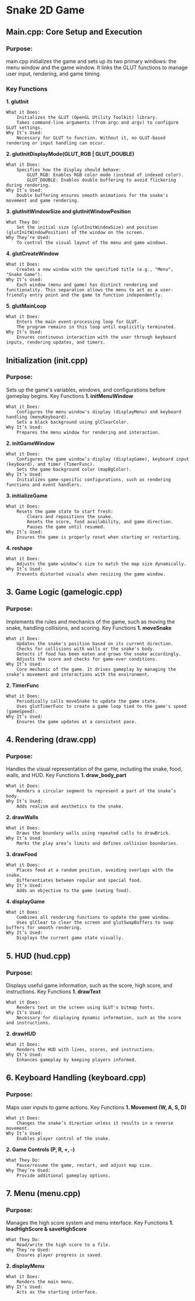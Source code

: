 # Snake 2D Game
## Main.cpp: Core Setup and Execution
### Purpose:

main.cpp initializes the game and sets up its two primary windows: the menu window and the game window. It links the GLUT functions to manage user input, rendering, and game timing.
 ### Key Functions
**1. glutInit**

    What it Does:
        Initializes the GLUT (OpenGL Utility Toolkit) library.
        Takes command-line arguments (from argc and argv) to configure GLUT settings.
    Why It’s Used:
        Necessary for GLUT to function. Without it, no GLUT-based rendering or input handling can occur.

**2. glutInitDisplayMode(GLUT_RGB | GLUT_DOUBLE)**

    What it Does:
        Specifies how the display should behave:
            GLUT_RGB: Enables RGB color mode (instead of indexed color).
            GLUT_DOUBLE: Enables double buffering to avoid flickering during rendering.
    Why It’s Used:
        Double buffering ensures smooth animations for the snake's movement and game rendering.

**3. glutInitWindowSize and glutInitWindowPosition**

    What They Do:
        Set the initial size (glutInitWindowSize) and position (glutInitWindowPosition) of the window on the screen.
    Why They’re Used:
        To control the visual layout of the menu and game windows.

**4. glutCreateWindow**

    What it Does:
        Creates a new window with the specified title (e.g., "Menu", "Snake Game").
    Why It’s Used:
        Each window (menu and game) has distinct rendering and functionality. This separation allows the menu to act as a user-friendly entry point and the game to function independently.

**5. glutMainLoop**

    What it Does:
        Enters the main event-processing loop for GLUT.
        The program remains in this loop until explicitly terminated.
    Why It’s Used:
        Ensures continuous interaction with the user through keyboard inputs, rendering updates, and timers.

## Initialization (init.cpp)
### Purpose:
Sets up the game's variables, windows, and configurations before gameplay begins.
Key Functions
**1. initMenuWindow**

    What it Does:
        Configures the menu window's display (displayMenu) and keyboard handling (menuKeyboard).
        Sets a black background using glClearColor.
    Why It’s Used:
        Prepares the menu window for rendering and interaction.

**2. initGameWindow**

    What it Does:
        Configures the game window’s display (displayGame), keyboard input (keyboard), and timer (TimerFunc).
        Sets the game background color (mapBgColor).
    Why It’s Used:
        Initializes game-specific configurations, such as rendering functions and event handlers.

**3. initializeGame**

    What it Does:
        Resets the game state to start fresh:
            Clears and repositions the snake.
            Resets the score, food availability, and game direction.
            Pauses the game until resumed.
    Why It’s Used:
        Ensures the game is properly reset when starting or restarting.

**4. reshape**

    What it Does:
        Adjusts the game window’s size to match the map size dynamically.
    Why It’s Used:
        Prevents distorted visuals when resizing the game window.

## 3. Game Logic (gamelogic.cpp)
### Purpose:
Implements the rules and mechanics of the game, such as moving the snake, handling collisions, and scoring.
Key Functions
**1. moveSnake**

    What it Does:
        Updates the snake's position based on its current direction.
        Checks for collisions with walls or the snake's body.
        Detects if food has been eaten and grows the snake accordingly.
        Adjusts the score and checks for game-over conditions.
    Why It’s Used:
        Core mechanic of the game. It drives gameplay by managing the snake’s movement and interactions with the environment.

**2. TimerFunc**

    What it Does:
        Periodically calls moveSnake to update the game state.
        Uses glutTimerFunc to create a game loop tied to the game's speed (gameSpeed).
    Why It’s Used:
        Ensures the game updates at a consistent pace.

## 4. Rendering (draw.cpp)
### Purpose:
Handles the visual representation of the game, including the snake, food, walls, and HUD.
Key Functions
**1. draw_body_part**

    What it Does:
        Renders a circular segment to represent a part of the snake’s body.
    Why It’s Used:
        Adds realism and aesthetics to the snake.

**2. drawWalls**

    What it Does:
        Draws the boundary walls using repeated calls to drawBrick.
    Why It’s Used:
        Marks the play area’s limits and defines collision boundaries.

**3. drawFood**

    What it Does:
        Places food at a random position, avoiding overlaps with the snake.
        Differentiates between regular and special food.
    Why It’s Used:
        Adds an objective to the game (eating food).

**4. displayGame**

    What it Does:
        Combines all rendering functions to update the game window.
        Uses glClear to clear the screen and glutSwapBuffers to swap buffers for smooth rendering.
    Why It’s Used:
        Displays the current game state visually.

## 5. HUD (hud.cpp)
### Purpose:

Displays useful game information, such as the score, high score, and instructions.
Key Functions
**1. drawText**

    What it Does:
        Renders text on the screen using GLUT's bitmap fonts.
    Why It’s Used:
        Necessary for displaying dynamic information, such as the score and instructions.

**2. drawHUD**

    What it Does:
        Renders the HUD with lives, scores, and instructions.
    Why It’s Used:
        Enhances gameplay by keeping players informed.

## 6. Keyboard Handling (keyboard.cpp)
 ### Purpose:
Maps user inputs to game actions.
Key Functions
**1. Movement (W, A, S, D)**

    What it Does:
        Changes the snake’s direction unless it results in a reverse movement.
    Why It’s Used:
        Enables player control of the snake.

**2. Game Controls (P, R, +, -)**

    What They Do:
        Pause/resume the game, restart, and adjust map size.
    Why They’re Used:
        Provide additional gameplay options.

## 7. Menu (menu.cpp)
### Purpose:

Manages the high score system and menu interface.
Key Functions
**1. loadHighScore & saveHighScore**

    What They Do:
        Read/write the high score to a file.
    Why They’re Used:
        Ensures player progress is saved.

**2. displayMenu**

    What it Does:
        Renders the main menu.
    Why It’s Used:
        Acts as the starting interface.
